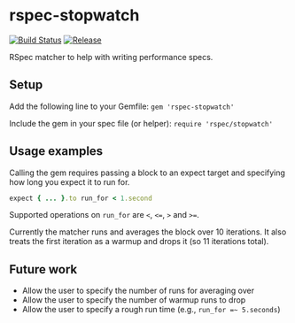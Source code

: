 # rspec-stopwatch

[![Build Status](https://travis-ci.org/powershop/rspec-stopwatch.svg?branch=master)](https://travis-ci.org/powershop/rspec-stopwatch)
[![Release](https://img.shields.io/github/release/powershop/rspec-stopwatch.svg)](https://github.com/powershop/rspec-stopwatch/releases/latest)

RSpec matcher to help with writing performance specs.

## Setup

Add the following line to your Gemfile: `gem 'rspec-stopwatch'`

Include the gem in your spec file (or helper): `require 'rspec/stopwatch'`

## Usage examples

Calling the gem requires passing a block to an expect target and specifying how long you expect it
to run for.

```ruby
expect { ... }.to run_for < 1.second
```

Supported operations on `run_for` are `<`, `<=`, `>` and `>=`.

Currently the matcher runs and averages the block over 10 iterations.
It also treats the first iteration as a warmup and drops it (so 11 iterations total).

## Future work

* Allow the user to specify the number of runs for averaging over
* Allow the user to specify the number of warmup runs to drop
* Allow the user to specify a rough run time (e.g., `run_for =~ 5.seconds`)

